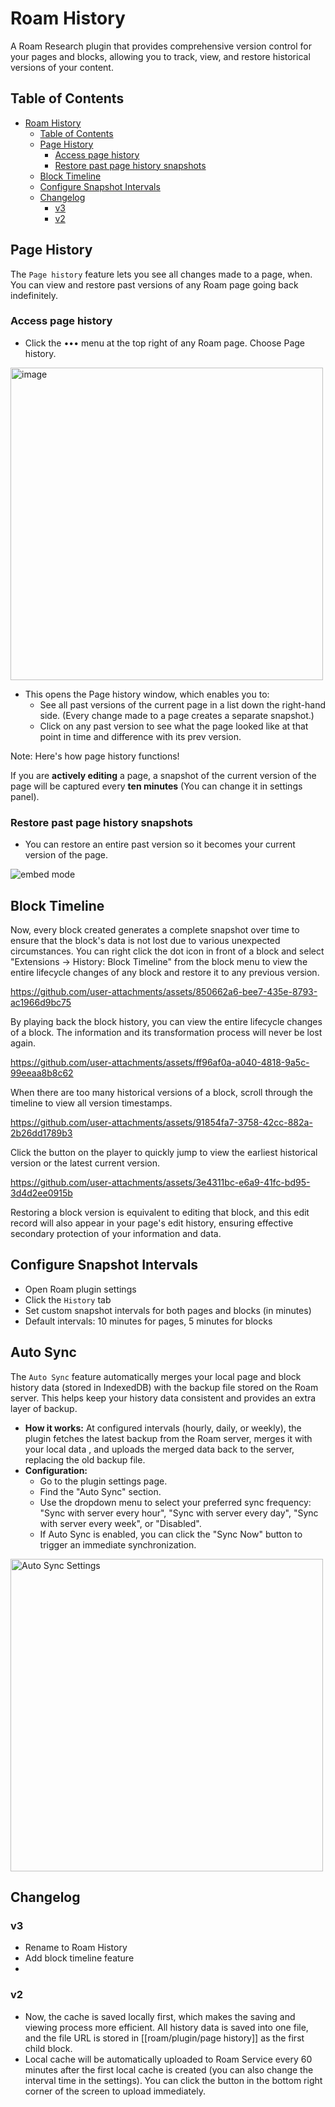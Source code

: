 # Roam History

A Roam Research plugin that provides comprehensive version control for your pages and blocks, allowing you to track, view, and restore historical versions of your content.


## Table of Contents
- [Roam History](#roam-history)
  - [Table of Contents](#table-of-contents)
  - [Page History](#page-history)
    - [Access page history](#access-page-history)
    - [Restore past page history snapshots](#restore-past-page-history-snapshots)
  - [Block Timeline](#block-timeline)
  - [Configure Snapshot Intervals](#configure-snapshot-intervals)
  - [Changelog](#changelog)
    - [v3](#v3)
    - [v2](#v2)



## Page History
The `Page history` feature lets you see all changes made to a page, when. You can view and restore past versions of any Roam page going back indefinitely.


### Access page history

- Click the ••• menu at the top right of any Roam page. Choose Page history.

<img width="500" alt="image" src="https://user-images.githubusercontent.com/23192045/212555750-0537af6b-1045-4b37-a5b6-37a990dea46e.png">


- This opens the Page history window, which enables you to:
  - See all past versions of the current page in a list down the right-hand side. (Every change made to a page creates a separate snapshot.)
  - Click on any past version to see what the page looked like at that point in time and difference with its prev version.

Note: Here's how page history functions!


If you are **actively editing** a page, a snapshot of the current version of the page will be captured every **ten minutes** (You can change it in settings panel).

### Restore past page history snapshots

- You can restore an entire past version so it becomes your current version of the page.


![embed mode](https://user-images.githubusercontent.com/23192045/212555992-d058c221-a59c-4774-9cf4-a62f8b064a6a.gif)



## Block Timeline

Now, every block created generates a complete snapshot over time to ensure that the block's data is not lost due to various unexpected circumstances. You can right click the dot icon in front of a block and select "Extensions -> History: Block Timeline" from the block menu to view the entire lifecycle changes of any block and restore it to any previous version.


https://github.com/user-attachments/assets/850662a6-bee7-435e-8793-ac1966d9bc75


By playing back the block history, you can view the entire lifecycle changes of a block. The information and its transformation process will never be lost again.



https://github.com/user-attachments/assets/ff96af0a-a040-4818-9a5c-99eeaa8b8c62

When there are too many historical versions of a block, scroll through the timeline to view all version timestamps.

https://github.com/user-attachments/assets/91854fa7-3758-42cc-882a-2b26dd1789b3

Click the button on the player to quickly jump to view the earliest historical version or the latest current version.


https://github.com/user-attachments/assets/3e4311bc-e6a9-41fc-bd95-3d4d2ee0915b

Restoring a block version is equivalent to editing that block, and this edit record will also appear in your page's edit history, ensuring effective secondary protection of your information and data.

## Configure Snapshot Intervals
- Open Roam plugin settings
- Click the `History` tab
- Set custom snapshot intervals for both pages and blocks (in minutes)
- Default intervals: 10 minutes for pages, 5 minutes for blocks

## Auto Sync
The `Auto Sync` feature automatically merges your local page and block history data (stored in IndexedDB) with the backup file stored on the Roam server. This helps keep your history data consistent and provides an extra layer of backup.

- **How it works:** At configured intervals (hourly, daily, or weekly), the plugin fetches the latest backup from the Roam server, merges it with your local data , and uploads the merged data back to the server, replacing the old backup file.
- **Configuration:**
    - Go to the plugin settings page.
    - Find the "Auto Sync" section.
    - Use the dropdown menu to select your preferred sync frequency: "Sync with server every hour", "Sync with server every day", "Sync with server every week", or "Disabled".
    - If Auto Sync is enabled, you can click the "Sync Now" button to trigger an immediate synchronization.

<img width="500" alt="Auto Sync Settings" src="https://user-images.githubusercontent.com/23192045/your-image-url-here.png"> <!-- 请替换为实际的截图 URL -->


## Changelog

### v3

- Rename to Roam History
- Add block timeline feature
- 

### v2

- Now, the cache is saved locally first, which makes the saving and viewing process more efficient. All history data is saved into one file, and the file URL is stored in [[roam/plugin/page history]] as the first child block.
- Local cache will be automatically uploaded to Roam Service every 60 minutes after the first local cache is created (you can also change the interval time in the settings). You can click the button in the bottom right corner of the screen to upload immediately.
